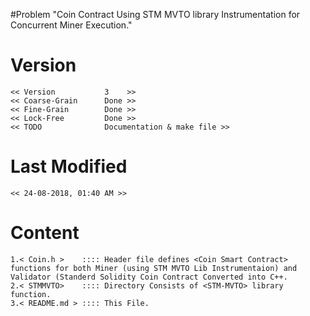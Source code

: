 #Problem 
	"Coin Contract Using STM MVTO library Instrumentation for Concurrent Miner Execution."

# Version
	<< Version           3    >>
	<< Coarse-Grain      Done >>
	<< Fine-Grain        Done >>
	<< Lock-Free         Done >>
	<< TODO              Documentation & make file >>
	
# Last Modified
	<< 24-08-2018, 01:40 AM >>
	
# Content
	1.< Coin.h >    :::: Header file defines <Coin Smart Contract> functions for both Miner (using STM MVTO Lib Instrumentaion) and Validator (Standerd Solidity Coin Contract Converted into C++.
	2.< STMMVTO>    :::: Directory Consists of <STM-MVTO> library function.
	3.< README.md > :::: This File.
